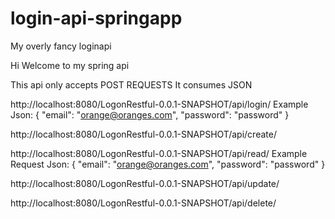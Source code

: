 # login-api-springapp
My overly fancy loginapi

Hi Welcome to my spring api

This api only accepts POST REQUESTS 
It consumes JSON 

http://localhost:8080/LogonRestful-0.0.1-SNAPSHOT/api/login/
Example Json:
{
  "email": "orange@oranges.com",
  "password": "password"
}


http://localhost:8080/LogonRestful-0.0.1-SNAPSHOT/api/create/

http://localhost:8080/LogonRestful-0.0.1-SNAPSHOT/api/read/
Example Request Json:
{
  "email": "orange@oranges.com",
  "password": "password"
}

http://localhost:8080/LogonRestful-0.0.1-SNAPSHOT/api/update/

http://localhost:8080/LogonRestful-0.0.1-SNAPSHOT/api/delete/
